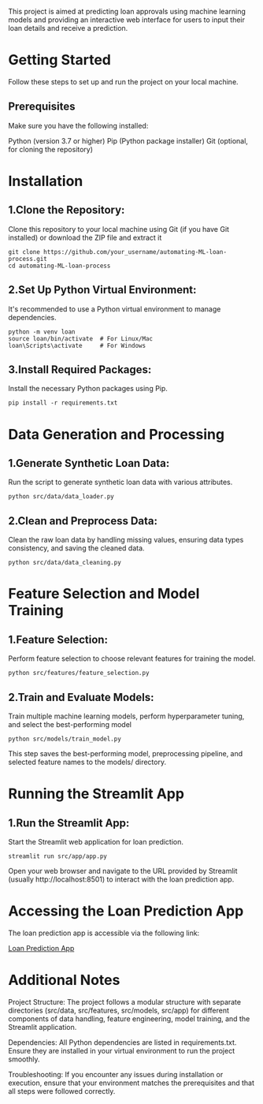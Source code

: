 This project is aimed at predicting loan approvals using machine learning models and providing an interactive web interface for users to input their loan details and receive a prediction.

# Getting Started

Follow these steps to set up and run the project on your local machine.

## Prerequisites
Make sure you have the following installed:

Python (version 3.7 or higher)
Pip (Python package installer)
Git (optional, for cloning the repository)


# Installation
## 1.Clone the Repository:

Clone this repository to your local machine using Git (if you have Git installed) or download the ZIP file and extract it

```
git clone https://github.com/your_username/automating-ML-loan-process.git
cd automating-ML-loan-process
```


## 2.Set Up Python Virtual Environment:

It's recommended to use a Python virtual environment to manage dependencies.

```
python -m venv loan
source loan/bin/activate  # For Linux/Mac
loan\Scripts\activate     # For Windows

```


## 3.Install Required Packages:

Install the necessary Python packages using Pip.

```
pip install -r requirements.txt
```



# Data Generation and Processing
## 1.Generate Synthetic Loan Data:

Run the script to generate synthetic loan data with various attributes.


```
python src/data/data_loader.py
```


## 2.Clean and Preprocess Data:

Clean the raw loan data by handling missing values, ensuring data types consistency, and saving the cleaned data.

```
python src/data/data_cleaning.py
```


# Feature Selection and Model Training
## 1.Feature Selection:

Perform feature selection to choose relevant features for training the model.

```
python src/features/feature_selection.py
```


## 2.Train and Evaluate Models:

Train multiple machine learning models, perform hyperparameter tuning, and select the best-performing model

```
python src/models/train_model.py
```

This step saves the best-performing model, preprocessing pipeline, and selected feature names to the models/ directory.


# Running the Streamlit App
## 1.Run the Streamlit App:

Start the Streamlit web application for loan prediction.

```
streamlit run src/app/app.py
```


Open your web browser and navigate to the URL provided by Streamlit (usually http://localhost:8501) to interact with the loan prediction app.


# Accessing the Loan Prediction App
The loan prediction app is accessible via the following link:

[Loan Prediction App](http://localhost:8501/)



# Additional Notes
Project Structure: The project follows a modular structure with separate directories (src/data, src/features, src/models, src/app) for different components of data handling, feature engineering, model training, and the Streamlit application.

Dependencies: All Python dependencies are listed in requirements.txt. Ensure they are installed in your virtual environment to run the project smoothly.

Troubleshooting: If you encounter any issues during installation or execution, ensure that your environment matches the prerequisites and that all steps were followed correctly.


